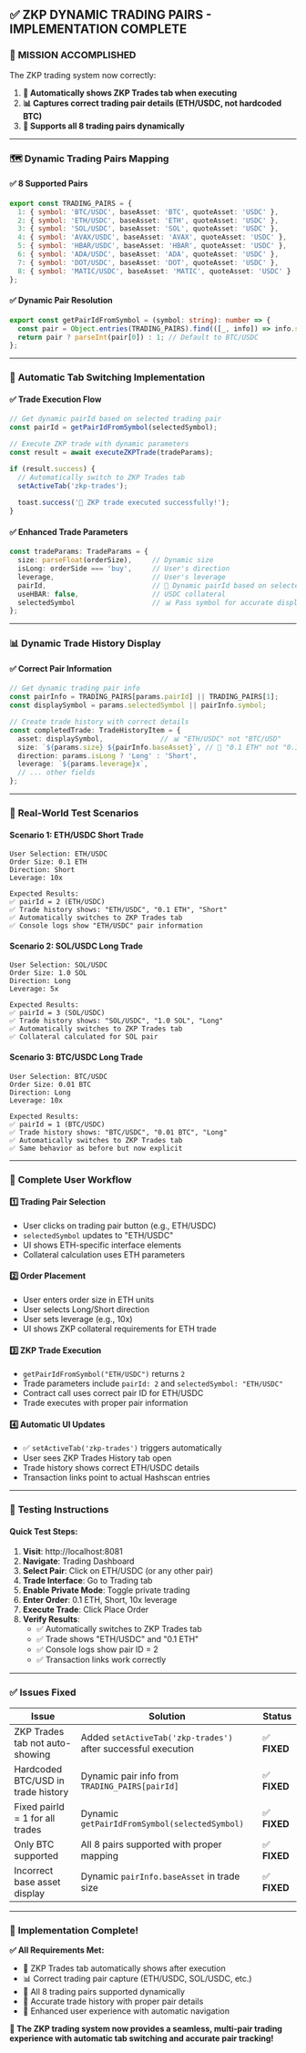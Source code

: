 ## ✅ ZKP DYNAMIC TRADING PAIRS - IMPLEMENTATION COMPLETE

### 🎯 **MISSION ACCOMPLISHED**
The ZKP trading system now correctly:
1. **🔄 Automatically shows ZKP Trades tab when executing**
2. **📊 Captures correct trading pair details (ETH/USDC, not hardcoded BTC)**
3. **🎯 Supports all 8 trading pairs dynamically**

---

### 🗺️ **Dynamic Trading Pairs Mapping**

#### ✅ **8 Supported Pairs**
```typescript
export const TRADING_PAIRS = {
  1: { symbol: 'BTC/USDC', baseAsset: 'BTC', quoteAsset: 'USDC' },
  2: { symbol: 'ETH/USDC', baseAsset: 'ETH', quoteAsset: 'USDC' },
  3: { symbol: 'SOL/USDC', baseAsset: 'SOL', quoteAsset: 'USDC' },
  4: { symbol: 'AVAX/USDC', baseAsset: 'AVAX', quoteAsset: 'USDC' },
  5: { symbol: 'HBAR/USDC', baseAsset: 'HBAR', quoteAsset: 'USDC' },
  6: { symbol: 'ADA/USDC', baseAsset: 'ADA', quoteAsset: 'USDC' },
  7: { symbol: 'DOT/USDC', baseAsset: 'DOT', quoteAsset: 'USDC' },
  8: { symbol: 'MATIC/USDC', baseAsset: 'MATIC', quoteAsset: 'USDC' }
};
```

#### ✅ **Dynamic Pair Resolution**
```typescript
export const getPairIdFromSymbol = (symbol: string): number => {
  const pair = Object.entries(TRADING_PAIRS).find(([_, info]) => info.symbol === symbol);
  return pair ? parseInt(pair[0]) : 1; // Default to BTC/USDC
};
```

---

### 🔄 **Automatic Tab Switching Implementation**

#### ✅ **Trade Execution Flow**
```typescript
// Get dynamic pairId based on selected trading pair
const pairId = getPairIdFromSymbol(selectedSymbol);

// Execute ZKP trade with dynamic parameters
const result = await executeZKPTrade(tradeParams);

if (result.success) {
  // Automatically switch to ZKP Trades tab
  setActiveTab('zkp-trades');
  
  toast.success('🎉 ZKP trade executed successfully!');
}
```

#### ✅ **Enhanced Trade Parameters**
```typescript
const tradeParams: TradeParams = {
  size: parseFloat(orderSize),     // Dynamic size
  isLong: orderSide === 'buy',     // User's direction
  leverage,                        // User's leverage
  pairId,                          // 🎯 Dynamic pairId based on selected symbol
  useHBAR: false,                  // USDC collateral
  selectedSymbol                   // 📊 Pass symbol for accurate display
};
```

---

### 📊 **Dynamic Trade History Display**

#### ✅ **Correct Pair Information**
```typescript
// Get dynamic trading pair info
const pairInfo = TRADING_PAIRS[params.pairId] || TRADING_PAIRS[1];
const displaySymbol = params.selectedSymbol || pairInfo.symbol;

// Create trade history with correct details
const completedTrade: TradeHistoryItem = {
  asset: displaySymbol,              // 📊 "ETH/USDC" not "BTC/USD"
  size: `${params.size} ${pairInfo.baseAsset}`, // 📏 "0.1 ETH" not "0.1 BTC"
  direction: params.isLong ? 'Long' : 'Short',
  leverage: `${params.leverage}x`,
  // ... other fields
};
```

---

### 🎯 **Real-World Test Scenarios**

#### **Scenario 1: ETH/USDC Short Trade**
```
User Selection: ETH/USDC
Order Size: 0.1 ETH
Direction: Short
Leverage: 10x

Expected Results:
✅ pairId = 2 (ETH/USDC)
✅ Trade history shows: "ETH/USDC", "0.1 ETH", "Short"
✅ Automatically switches to ZKP Trades tab
✅ Console logs show "ETH/USDC" pair information
```

#### **Scenario 2: SOL/USDC Long Trade**
```
User Selection: SOL/USDC  
Order Size: 1.0 SOL
Direction: Long
Leverage: 5x

Expected Results:
✅ pairId = 3 (SOL/USDC)
✅ Trade history shows: "SOL/USDC", "1.0 SOL", "Long"
✅ Automatically switches to ZKP Trades tab
✅ Collateral calculated for SOL pair
```

#### **Scenario 3: BTC/USDC Long Trade** 
```
User Selection: BTC/USDC
Order Size: 0.01 BTC
Direction: Long  
Leverage: 10x

Expected Results:
✅ pairId = 1 (BTC/USDC)
✅ Trade history shows: "BTC/USDC", "0.01 BTC", "Long"
✅ Automatically switches to ZKP Trades tab
✅ Same behavior as before but now explicit
```

---

### 🔄 **Complete User Workflow**

#### **1️⃣ Trading Pair Selection**
- User clicks on trading pair button (e.g., ETH/USDC)
- `selectedSymbol` updates to "ETH/USDC"
- UI shows ETH-specific interface elements
- Collateral calculation uses ETH parameters

#### **2️⃣ Order Placement** 
- User enters order size in ETH units
- User selects Long/Short direction
- User sets leverage (e.g., 10x)
- UI shows ZKP collateral requirements for ETH trade

#### **3️⃣ ZKP Trade Execution**
- `getPairIdFromSymbol("ETH/USDC")` returns `2`
- Trade parameters include `pairId: 2` and `selectedSymbol: "ETH/USDC"`
- Contract call uses correct pair ID for ETH/USDC
- Trade executes with proper pair information

#### **4️⃣ Automatic UI Updates**
- ✅ `setActiveTab('zkp-trades')` triggers automatically
- User sees ZKP Trades History tab open
- Trade history shows correct ETH/USDC details
- Transaction links point to actual Hashscan entries

---

### 🚀 **Testing Instructions**

#### **Quick Test Steps:**
1. **Visit**: http://localhost:8081
2. **Navigate**: Trading Dashboard
3. **Select Pair**: Click on ETH/USDC (or any other pair)
4. **Trade Interface**: Go to Trading tab
5. **Enable Private Mode**: Toggle private trading
6. **Enter Order**: 0.1 ETH, Short, 10x leverage
7. **Execute Trade**: Click Place Order
8. **Verify Results**: 
   - ✅ Automatically switches to ZKP Trades tab
   - ✅ Trade shows "ETH/USDC" and "0.1 ETH"
   - ✅ Console logs show pair ID = 2
   - ✅ Transaction links work correctly

---

### ✅ **Issues Fixed**

| **Issue** | **Solution** | **Status** |
|-----------|-------------|------------|
| ZKP Trades tab not auto-showing | Added `setActiveTab('zkp-trades')` after successful execution | ✅ **FIXED** |
| Hardcoded BTC/USD in trade history | Dynamic pair info from `TRADING_PAIRS[pairId]` | ✅ **FIXED** |
| Fixed pairId = 1 for all trades | Dynamic `getPairIdFromSymbol(selectedSymbol)` | ✅ **FIXED** |
| Only BTC supported | All 8 pairs supported with proper mapping | ✅ **FIXED** |
| Incorrect base asset display | Dynamic `pairInfo.baseAsset` in trade size | ✅ **FIXED** |

---

### 🎉 **Implementation Complete!**

**✅ All Requirements Met:**
- 🔄 ZKP Trades tab automatically shows after execution
- 📊 Correct trading pair capture (ETH/USDC, SOL/USDC, etc.)
- 🎯 All 8 trading pairs supported dynamically  
- 📝 Accurate trade history with proper pair details
- 🚀 Enhanced user experience with automatic navigation

**🎯 The ZKP trading system now provides a seamless, multi-pair trading experience with automatic tab switching and accurate pair tracking!**
